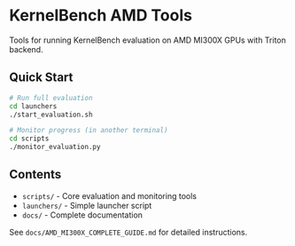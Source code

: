# KernelBench AMD Tools

Tools for running KernelBench evaluation on AMD MI300X GPUs with Triton backend.

## Quick Start

```bash
# Run full evaluation
cd launchers
./start_evaluation.sh

# Monitor progress (in another terminal)
cd scripts
./monitor_evaluation.py
```

## Contents

- `scripts/` - Core evaluation and monitoring tools
- `launchers/` - Simple launcher script
- `docs/` - Complete documentation

See `docs/AMD_MI300X_COMPLETE_GUIDE.md` for detailed instructions.